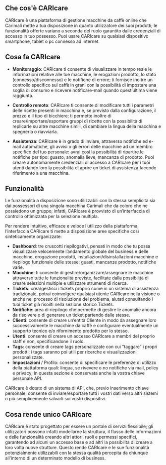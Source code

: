 ## Che cos'è CARIcare

CARIcare è una piattaforma di gestione macchine da caffè online che Carimali mette a tua disposizione in quanto utilizzatore dei suoi prodotti; le funzionalità offerte variano a seconda del ruolo garantito dalle credenziali di accesso in tuo possesso. Puoi usare CARIcare su qualsiasi dispositivo smartphone, tablet o pc connesso ad internet.

## Cosa fa CARIcare

- **Monitoraggio**: CARIcare ti consente di visualizzare in tempo reale le informazioni relative alle tue macchine, le erogazioni prodotto, lo stato (connesso/disconnesso) e le notifiche di errore; ti fornisce inoltre un controllo specifico sul caffè in grani con la possibilità di impostare una soglia di consumo e ricevere notifica/e-mail quando quest’ultima viene raggiunta.

- **Controllo remoto**: CARIcare ti consente di modificare tutti i parametri delle ricette presenti in macchina e, se previsto dalla configurazione, il prezzo e il tipo di bicchiere; ti permette inoltre di creare/importare/esportare gruppi di ricette con la possibilità di replicarle su altre macchine simili, di cambiare la lingua della macchina e spegnerla o riavviarla.

- **Assistenza**: CARIcare è in grado di inviare, attraverso notifiche ed e-mail automatiche, gli avvisi o gli errori delle macchine ad un membro specifico del tuo personale: avrai così la possibilità di ripartire le notifiche per tipo: guasto, anomalia lieve, mancanza di prodotto. Puoi creare autonomamente credenziali di accesso a CARIcare per i tuoi utenti dando loro la possibilità di aprire un ticket di assistenza facendo riferimento a una macchina.

## Funzionalità

Le funzionalità a disposizione sono utilizzabili con la stessa semplicità sia dai possessori di una singola macchina Carimali che da coloro che ne possiedono un gruppo; infatti, CARIcare è provvisto di un’interfaccia di controllo ottimizzata per la selezione multipla.

Per rendere intuitivo, efficace e veloce l’utilizzo della piattaforma, l’interfaccia CARIcare ti mette a disposizione aree specifiche così sinteticamente organizzate:

- **Dashboard**: tre cruscotti riepilogativi, pensati in modo che tu possa visualizzare velocemente l’andamento globale del business e delle macchine, erogazione prodotti, installazioni/disinstallazioni macchine e riepilogo funzionale delle stesse: guasti, mancanze prodotto, notifiche varie.
- **Macchine**: ti consente di gestire/organizzare/assegnare le macchine attraverso tutte le funzionalità previste, facilitate dalla possibilità di creare selezioni multiple e utilizzare strumenti di ricerca.
- **Tickets**: crea/gestisci i tickets proprio come in un sistema di assistenza tradizionale, potrai coinvolgere qualsiasi utente CARIcare nella visione o anche nel processo di risoluzione del problema, aiutati consultando i tuoi ticket già risoilti nella sezione storico Tickets.
- **Notifiche**: area di riepilogo che permette di gestire le anomalie ancora da risolvere o di generare un ticket partendo dalle stesse.
- **Clienti**: consente di creare un’entità Cliente in modo da assegnare loro successivamente le macchine da caffè e configurare eventualmente un supporto tecnico e/o rifornimento prodotto per lo stesso.
- **Utenti**: consente di creare un accesso CARIcare a membri del proprio staff e non, specificandone il ruolo.
- **Tags**: consente di creare tags personalizzate con cui “taggare” i propri prodotti: i tags saranno poi utili per ricerche e visualizzazioni personalizzate.
- **Impostazioni** / Profilo: consente di specificare le preferenze di utilizzo della piattaforma quali: lingua, se rivevere o no notifiche via mail, policy e privacy; in questa sezione è conservata anche la vostra chiave personale API.

CARIcare è dotato di un sistema di API, che, previo inserimento chiave personale, consente di inviare/esportare tutti i vostri dati verso altri sistemi o più semplicemente salvarli sui vostri dispositivi.

## Cosa rende unico CARIcare 

CARIcare è stato progettato per essere un portale di servizi flessibile; gli utilizzatori possono infatti modellarne la struttura, il flusso delle informazioni e delle funzionalità creando altri attori, ruoli e permessi specifici, garantendo ad alcuni un accesso base e ad altri la possibilità di creare a loro volta nuove strutture. Questo rende CARIcare e le sue funzionalità potenzialmente utilizzabili con la stessa qualità percepita da chiunque all'interno di un determinato modello di business.




